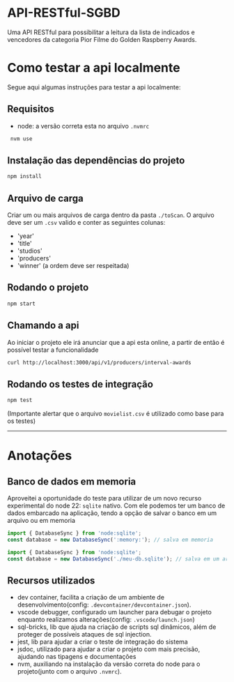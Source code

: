# API-RESTful-SGBD
Uma API RESTful para possibilitar a leitura da lista de indicados e vencedores da categoria Pior Filme do Golden Raspberry Awards.

# Como testar a api localmente
Segue aqui algumas instruções para testar a api localmente:

## Requisitos
- node: a versão correta esta no arquivo `.nvmrc`
```bash
 nvm use
```

## Instalação das dependências do projeto
```bash
npm install
```

## Arquivo de carga
Criar um ou mais arquivos de carga dentro da pasta `./toScan`.
O arquivo deve ser um `.csv` valido e conter as seguintes colunas:
- 'year'
- 'title'
- 'studios'
- 'producers'
- 'winner'
(a ordem deve ser respeitada)

## Rodando o projeto
```bash
npm start
```

## Chamando a api
Ao iniciar o projeto ele irá anunciar que a api esta online, a partir de então é possível testar a funcionalidade
```bash
curl http://localhost:3000/api/v1/producers/interval-awards
```

## Rodando os testes de integração
```bash
npm test
```
(Importante alertar que o arquivo `movielist.csv` é utilizado como base para os testes)

---

# Anotações

## Banco de dados em memoria
Aproveitei a oportunidade do teste para utilizar de um novo recurso experimental do node 22: `sqlite` nativo.
Com ele podemos ter um banco de dados embarcado na aplicação, tendo a opção de salvar o banco em um arquivo ou em memoria
```js
import { DatabaseSync } from 'node:sqlite';
const database = new DatabaseSync(':memory:'); // salva em memoria
```
```js
import { DatabaseSync } from 'node:sqlite';
const database = new DatabaseSync('./meu-db.sqlite'); // salva em um arquivo
```

## Recursos utilizados
- dev container, facilita a criação de um ambiente de desenvolvimento(config: `.devcontainer/devcontainer.json`).
- vscode debugger, configurado um launcher para debugar o projeto enquanto realizamos alterações(config: `.vscode/launch.json`)
- sql-bricks, lib que ajuda na criação de scripts sql dinâmicos, além de proteger de possíveis ataques de sql injection.
- jest, lib para ajudar a criar o teste de integração do sistema
- jsdoc, utilizado para ajudar a criar o projeto com mais precisão, ajudando nas tipagens e documentações
- nvm, auxiliando na instalação da versão correta do node para o projeto(junto com o arquivo `.nvmrc`).
